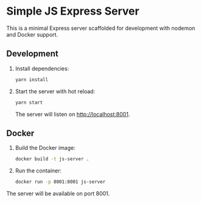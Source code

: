 # Simple JS Express Server

This is a minimal Express server scaffolded for development with nodemon and Docker support.

## Development

1. Install dependencies:
   ```bash
   yarn install
   ```
2. Start the server with hot reload:
   ```bash
   yarn start
   ```
   The server will listen on [http://localhost:8001](http://localhost:8001).

## Docker

1. Build the Docker image:
   ```bash
   docker build -t js-server .
   ```
2. Run the container:
   ```bash
   docker run -p 8001:8001 js-server
   ```

The server will be available on port 8001.

